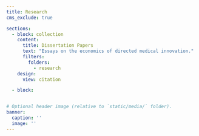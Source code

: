 ```yaml
---
title: Research
cms_exclude: true

sections:
  - block: collection
    content:
      title: Dissertation Papers
      text: "Essays on the economics of directed medical innovation."
      filters:
        folders:
          - research
    design:
      view: citation

  - block: 


# Optional header image (relative to `static/media/` folder).
banner:
  caption: ''
  image: ''
---
```

